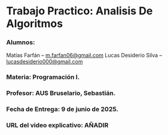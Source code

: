 # Trabajo Practico: Analisis De Algoritmos

### **Alumnos**:
Matías Farfán – m.farfan06@gmail.com
Lucas Desiderio Silva – lucasdesiderio000@gmail.com

### **Materia**: Programación I.

### **Profesor**: AUS Bruselario, Sebastián.

### **Fecha de Entrega**: 9 de junio de 2025.

### **URL del video explicativo**: **AÑADIR**
